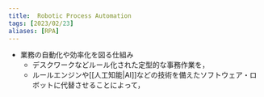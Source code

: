 ```yaml
---
title:  Robotic Process Automation
tags: [2023/02/23]
aliases: [RPA]
---
```


- 業務の自動化や効率化を図る仕組み
	- デスクワークなどルール化された定型的な事務作業を，
	- ルールエンジンや[[人工知能|AI]]などの技術を備えたソフトウェア・ロボットに代替させることによって，
